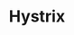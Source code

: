 ---
git: https://github.com/Netflix/Hystrix
guide: https://github.com/Netflix/Hystrix/tree/gh-pages/images
logohandle: netflix_hystrix
sort: hystrix
title: Hystrix
twitter: https://x.com/HystrixOSS
website: https://github.com/Netflix/Hystrix
---